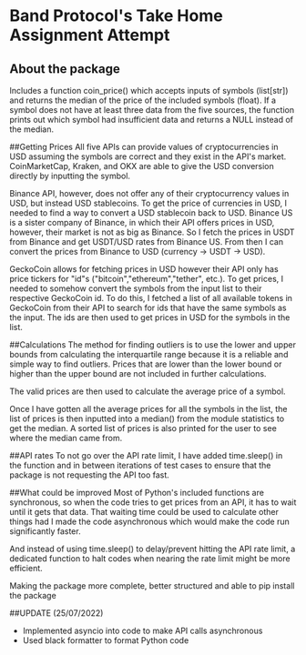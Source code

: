 # Band Protocol's Take Home Assignment Attempt

## About the package
Includes a function coin_price() which accepts inputs of symbols (list[str]) and returns the median of the price of the included symbols (float).
If a symbol does not have at least three data from the five sources, the function prints out which symbol had insufficient data and returns a NULL instead of the median.

##Getting Prices
All five APIs can provide values of cryptocurrencies in USD assuming the symbols are correct and they exist in the API's market.
CoinMarketCap, Kraken, and OKX are able to give the USD conversion directly by inputting the symbol.

Binance API, however, does not offer any of their cryptocurrency values in USD, but instead USD stablecoins.
To get the price of currencies in USD, I needed to find a way to convert a USD stablecoin back to USD.
Binance US is a sister company of Binance, in which their API offers prices in USD, however, their market is not as big as Binance.
So I fetch the prices in USDT from Binance and get USDT/USD rates from Binance US. From then I can convert the prices from Binance to USD (currency -> USDT -> USD).

GeckoCoin allows for fetching prices in USD however their API only has price tickers for "id"s ("bitcoin","ethereum","tether", etc.).
To get prices, I needed to somehow convert the symbols from the input list to their respective GeckoCoin id.
To do this, I fetched a list of all available tokens in GeckoCoin from their API to search for ids that have the same symbols as the input.
The ids are then used to get prices in USD for the symbols in the list.

##Calculations
The method for finding outliers is to use the lower and upper bounds from calculating the interquartile range because it is a reliable and simple way to find outliers.
Prices that are lower than the lower bound or higher than the upper bound are not included in further calculations.

The valid prices are then used to calculate the average price of a symbol.

Once I have gotten all the average prices for all the symbols in the list, the list of prices is then inputted into a median() from the module statistics to get the median.
A sorted list of prices is also printed for the user to see where the median came from.

##API rates
To not go over the API rate limit, I have added time.sleep() in the function and in between iterations of test cases to ensure that the package is not requesting the API too fast.

##What could be improved
Most of Python's included functions are synchronous, so when the code tries to get prices from an API, it has to wait until it gets that data. 
That waiting time could be used to calculate other things had I made the code asynchronous which would make the code run significantly faster.

And instead of using time.sleep() to delay/prevent hitting the API rate limit, a dedicated function to halt codes when nearing the rate limit might be more efficient.

Making the package more complete, better structured and able to pip install the package

##UPDATE (25/07/2022)
- Implemented asyncio into code to make API calls asynchronous
- Used black formatter to format Python code